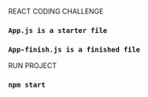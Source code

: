 REACT CODING CHALLENGE

### `App.js is a starter file`

### `App-finish.js is a finished file`

RUN PROJECT

### `npm start`
